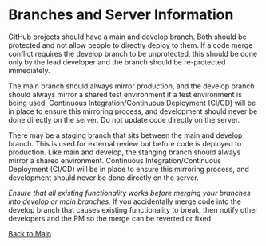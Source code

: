 # Branches and Server Information

GitHub projects should have a main and develop branch. Both should be protected and not allow people to directly deploy to them. If a code merge conflict requires the develop branch to be unprotected, this should be done only by the lead developer and the branch should be re-protected immediately.

The main branch should always mirror production, and the develop branch should always mirror a shared test environment if a test environment is being used. Continuous Integration/Continuous Deployment (CI/CD) will be in place to ensure this mirroring process, and development should never be done directly on the server. Do not update code directly on the server.

There may be a staging branch that sits between the main and develop branch. This is used for external review but before code is deployed to production. Like main and develop, the stanging branch should always mirror a shared environment. Continuous Integration/Continuous Deployment (CI/CD) will be in place to ensure this mirroring process, and development should never be done directly on the server.

_Ensure that all existing functionality works before merging your branches into develop or main branches._ If you accidentally merge code into the develop branch that causes existing functionality to break, then notify other developers and the PM so the merge can be reverted or fixed. 

[Back to Main](https://github.com/itpartnersillinois/tutorial/blob/main/README.md)
